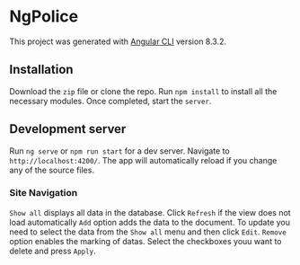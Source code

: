 # NgPolice

This project was generated with [Angular CLI](https://github.com/angular/angular-cli) version 8.3.2.

## Installation

Download the `zip` file or clone the repo. Run `npm install` to install all the necessary modules. Once completed, start the `server`.

## Development server

Run `ng serve` or `npm run start` for a dev server. Navigate to `http://localhost:4200/`. The app will automatically reload if you change any of the source files.

### Site Navigation
`Show all` displays all data in the database. Click `Refresh` if the view does not load automatically
`Add` option adds the data to the document. To update you need to select the data from the `Show all` menu and then click `Edit`.
`Remove` option enables the marking of datas. Select the checkboxes youu want to delete and press `Apply`.
